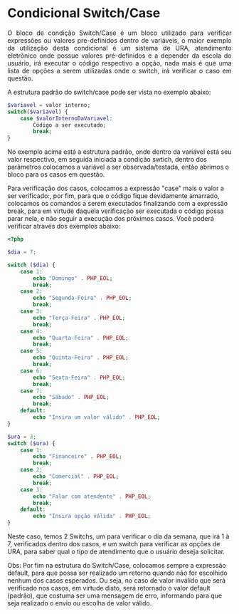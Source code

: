 # Condicional Switch/Case

<p align="justify">
O bloco de condição Switch/Case é um bloco utilizado para verificar expressões ou valores pre-definidos dentro de variáveis, o maior exemplo da utilização desta condicional é um sistema de URA, atendimento eletrônico onde possue valores pré-definidos e a depender da escola do usuário, irá executar o código respectivo a opção, nada mais é que uma lista de opções a serem utilizadas onde o switch, irá verificar o caso em questão.

A estrutura padrão do switch/case pode ser vista no exemplo abaixo:

```php
$variavel = valor interno;
switch($variavel) {
    case $valorInternoDaVariavel:
        Código a ser executado;
        break;
}
```

No exemplo acima está a estrutura padrão, onde dentro da variável está seu valor respectivo, em seguida iniciada a condição swtich, dentro dos parâmetros colocamos a variável a ser observada/testada, então abrimos o bloco para os casos em questão.

Para verificação dos casos, colocamos a expressão "case" mais o valor a ser verificado:, por fim, para que o código fique devidamente amarrado, colocamos os comandos a serem executados finalizando com a expressão break, para em virtude daquela verificação ser executada o código possa parar nela, e não seguir a execução dos próximos casos. Vocẽ poderá verificar através dos exemplos abaixo:

```php
<?php

$dia = 7;

switch ($dia) {
    case 1:
        echo "Domingo" . PHP_EOL;
        break;
    case 2:
        echo "Segunda-Feira" . PHP_EOL;
        break;
    case 3:
        echo "Terça-Feira" . PHP_EOL;
        break;
    case 4:
        echo "Quarta-Feira" . PHP_EOL;
        break;
    case 5:
        echo "Quinta-Feira" . PHP_EOL;
        break;
    case 6:
        echo "Sexta-Feira" . PHP_EOL;
        break;
    case 7:
        echo "Sábado" . PHP_EOL;
        break;
    default:
        echo "Insira um valor válido" . PHP_EOL;
}

$ura = 3;
switch ($ura) {
    case 1:
        echo "Financeiro" . PHP_EOL;
        break;
    case 2:
        echo "Comercial" . PHP_EOL;
        break;
    case 3:
        echo "Falar com atendente" . PHP_EOL;
        break;
    default:
        echo "Insira opção válida" . PHP_EOL;
}

```

Neste caso, temos 2 Switchs, um para verificar o dia da semana, que irá 1 à 7, verificados dentro dos casos, e um switch para verificar as opções de URA, para saber qual o tipo de atendimento que o usuário deseja solicitar.

Obs: Por fim na estrutura do Switch/Case, colocamos sempre a expressão default, para que possa ser realizado um retorno quando não for escolhido nenhum dos casos esperados. Ou seja, no caso de valor inválido que será verificado nos casos, em virtude disto, será retornado o valor default (padrão), que costuma ser uma mensagem de erro, informando para que seja realizado o envio ou escolha de valor válido.
</p>